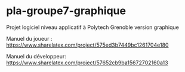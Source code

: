 # pla-groupe7-graphique
Projet logiciel niveau applicatif à Polytech Grenoble version graphique

Manuel du joueur :
https://www.sharelatex.com/project/575ed3b7449bc1261704e180

Manuel du développeur:
https://www.sharelatex.com/project/57652cb9ba15672702160a13
